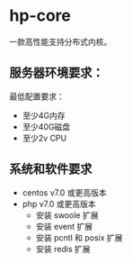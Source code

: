 # hp-core
一款高性能支持分布式内核。

## 服务器环境要求：

最低配置要求：
- 至少4G内存
- 至少40G磁盘
- 至少2v CPU

## 系统和软件要求

- centos v7.0 或更高版本
- php v7.0 或更高版本
    - 安装 swoole 扩展
    - 安装 event 扩展
    - 安装 pcntl 和 posix 扩展
    - 安装 redis 扩展

